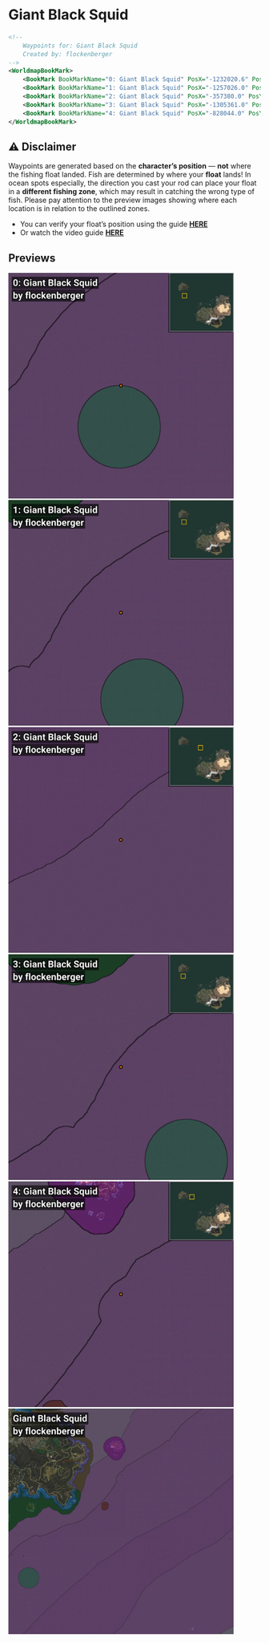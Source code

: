 # Giant Black Squid
```xml
<!--
    Waypoints for: Giant Black Squid
    Created by: flockenberger
-->
<WorldmapBookMark>
    <BookMark BookMarkName="0: Giant Black Squid" PosX="-1232020.6" PosY="-7914.304" PosZ="808479.56" />
    <BookMark BookMarkName="1: Giant Black Squid" PosX="-1257026.0" PosY="-7602.0" PosZ="859048.0" />
    <BookMark BookMarkName="2: Giant Black Squid" PosX="-357380.0" PosY="-7938.0" PosZ="933273.0" />
    <BookMark BookMarkName="3: Giant Black Squid" PosX="-1305361.0" PosY="-8169.0" PosZ="865827.0" />
    <BookMark BookMarkName="4: Giant Black Squid" PosX="-828044.0" PosY="-7738.0" PosZ="1210330.0" />
</WorldmapBookMark>
```

## ⚠️ Disclaimer
Waypoints are generated based on the __**character’s position**__ — __not__ where the fishing float landed.
Fish are determined by where your **float** lands!
In ocean spots especially, the direction you cast your rod can place your float in a **different fishing zone**, which may result in catching the wrong type of fish.
Please pay attention to the preview images showing where each location is in relation to the outlined zones.

- You can verify your float’s position using the guide [**HERE**](https://flockenberger.github.io/bdo-fish-position/)
- Or watch the video guide [**HERE**](https://youtu.be/t-VXcRoNojk)

## Previews
<img src="./Giant Black Squid_0_Preview.webp" width="450"/> <img src="./Giant Black Squid_1_Preview.webp" width="450"/> <img src="./Giant Black Squid_2_Preview.webp" width="450"/> <img src="./Giant Black Squid_3_Preview.webp" width="450"/> <img src="./Giant Black Squid_4_Preview.webp" width="450"/> <img src="./Giant Black Squid_Preview.webp" width="450"/> 